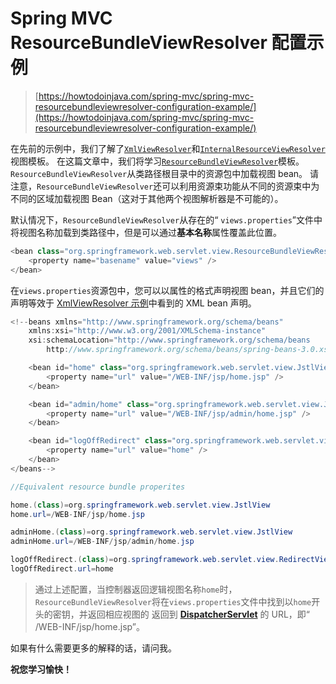 # Spring MVC ResourceBundleViewResolver 配置示例

> [https://howtodoinjava.com/spring-mvc/spring-mvc-resourcebundleviewresolver-configuration-example/](https://howtodoinjava.com/spring-mvc/spring-mvc-resourcebundleviewresolver-configuration-example/)

在先前的示例中，我们了解了[`XmlViewResolver`](//howtodoinjava.com/best-practices/spring-mvc-xmlviewresolver-configuration-example/)和[`InternalResourceViewResolver`](//howtodoinjava.com/spring/spring-mvc/spring-mvc-internalresourceviewresolver-configuration-example/)视图模板。 在这篇文章中，我们将学习[`ResourceBundleViewResolver`](https://docs.spring.io/spring/docs/current/javadoc-api/org/springframework/web/servlet/view/ResourceBundleViewResolver.html)模板。 `ResourceBundleViewResolver`从类路径根目录中的资源包中加载视图 bean。 请注意，`ResourceBundleViewResolver`还可以利用资源束功能从不同的资源束中为不同的区域加载视图 Bean（这对于其他两个视图解析器是不可能的）。

默认情况下，`ResourceBundleViewResolver`从存在的“ `views.properties`”文件中将视图名称加载到类路径中，但是可以通过**基本名称**属性覆盖此位置。

```java
<bean class="org.springframework.web.servlet.view.ResourceBundleViewResolver">
    <property name="basename" value="views" />
</bean>

```

在`views.properties`资源包中，您可以以属性的格式声明视图 bean，并且它们的声明等效于 [XmlViewResolver 示例](//howtodoinjava.com/best-practices/spring-mvc-xmlviewresolver-configuration-example/)中看到的 XML bean 声明。

```java
<!--beans xmlns="http://www.springframework.org/schema/beans"
    xmlns:xsi="http://www.w3.org/2001/XMLSchema-instance"
    xsi:schemaLocation="http://www.springframework.org/schema/beans
        http://www.springframework.org/schema/beans/spring-beans-3.0.xsd">

    <bean id="home" class="org.springframework.web.servlet.view.JstlView">
        <property name="url" value="/WEB-INF/jsp/home.jsp" />
    </bean>

    <bean id="admin/home" class="org.springframework.web.servlet.view.JstlView">
        <property name="url" value="/WEB-INF/jsp/admin/home.jsp" />
    </bean>

    <bean id="logOffRedirect" class="org.springframework.web.servlet.view.RedirectView">
        <property name="url" value="home" />
    </bean>
</beans-->

//Equivalent resource bundle properites

home.(class)=org.springframework.web.servlet.view.JstlView
home.url=/WEB-INF/jsp/home.jsp

adminHome.(class)=org.springframework.web.servlet.view.JstlView
adminHome.url=/WEB-INF/jsp/admin/home.jsp

logOffRedirect.(class)=org.springframework.web.servlet.view.RedirectView
logOffRedirect.url=home

```

> 通过上述配置，当控制器返回逻辑视图名称`home`时，`ResourceBundleViewResolver`将在`views.properties`文件中找到以`home`开头的密钥，并返回相应视图的 返回到 [**DispatcherServlet**](//howtodoinjava.com/spring/spring-mvc/spring-mvc-hello-world-example/) 的 URL，即“ /WEB-INF/jsp/home.jsp”。

如果有什么需要更多的解释的话，请问我。

**祝您学习愉快！**